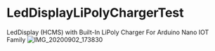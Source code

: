# LedDisplayLiPolyChargerTest
LedDisplay (HCMS)  with Built-In LiPoly Charger For Arduino Nano IOT Family
![IMG_20200902_173830](https://user-images.githubusercontent.com/2308903/121306604-e9ac0c80-c8b3-11eb-9934-7b6e5881dd29.jpg)
